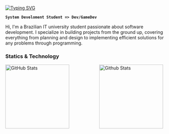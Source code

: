  <a href="https://git.io/typing-svg"><img src="https://readme-typing-svg.demolab.com?font=Cascadia+Code&weight=300&pause=1000&color=006AFF&vCenter=true&width=500&lines=Welcome!;My+name+is+Victor." alt="Typing SVG" /></a>

**`System Develoment Student => Dev/GameDev`**
<p>
    <div>
Hi, I'm a Brazilian IT university student passionate about software development. I specialize in building projects from the ground up, covering everything from planning and design to implementing efficient solutions for any problems through programming.
    </div>
</p>


### Statics & Technology
<p>
<img align = "left"
    alt = "GitHub Stats"
    height = "200"
    style = "padding-right: 10px;"
    src = "https://github-readme-stats.vercel.app/api?username=VictorAugustoAI&show_icons=true&theme=transparent&include_all_commits=true"
/> 

<img align = "right"
     alt = "Github Stats"
    height = "200"
    style = "padding-right: 10px" 
    src = "https://github-readme-stats.vercel.app/api/top-langs/?username=VictorAugustoAI&theme=transparent"/>
</p>


